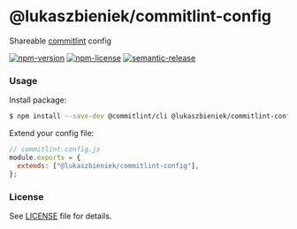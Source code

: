 # @lukaszbieniek/commitlint-config

Shareable [commitlint](https://commitlint.js.org/) config

[![npm-version](https://img.shields.io/npm/v/@lukaszbieniek/commitlint-config)](https://www.npmjs.com/package/@lukaszbieniek/commitlint-config)
[![npm-license](https://img.shields.io/npm/l/@lukaszbieniek/commitlint-config)](https://www.npmjs.com/package/@lukaszbieniek/commitlint-config)
[![semantic-release](https://img.shields.io/badge/%20%20%F0%9F%93%A6%F0%9F%9A%80-semantic--release-e10079.svg)](https://github.com/semantic-release/semantic-release)

### Usage

Install package:

```sh
$ npm install --save-dev @commitlint/cli @lukaszbieniek/commitlint-config
```

Extend your config file:

```js
// commitlint.config.js
module.exports = {
  extends: ["@lukaszbieniek/commitlint-config"],
};
```

### License

See [LICENSE](./LICENSE) file for details.
